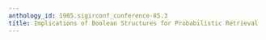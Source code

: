 ```yaml
---
anthology_id: 1985.sigirconf_conference-85.3
title: Implications of Boolean Structures for Probabilistic Retrieval
---
```

